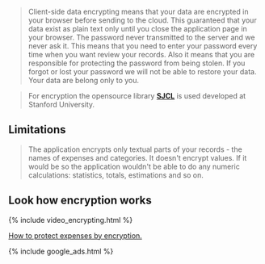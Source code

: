 > Client-side data encrypting means that your data are encrypted in your browser before sending to the cloud. 
This guaranteed that your data exist as plain text only until you close the application page in your browser. 
The password never transmitted to the server and we never ask it. This means that you need to enter your password 
every time when you want review your records. Also it means that you are responsible for protecting the password 
from being stolen. If you forgot or lost your password we will not be able to restore your data. Your data are 
belong only to you.

> For encryption the opensource library [**SJCL**](https://crypto.stanford.edu/sjcl/) is used developed at Stanford University.

## Limitations

> The application encrypts only textual parts of your records - the names of expenses and categories. 
It doesn't encrypt values. If it would be so the application wouldn't be able to do any numeric calculations: 
statistics, totals, estimations and so on.

## Look how encryption works

{% include video_encrypting.html %}

[How to protect expenses by encryption.](https://dvmorozov.github.io/expenses/how-to-protect-expenses-by-encryption)

{% include google_ads.html %}

